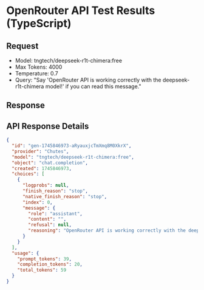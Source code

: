 # OpenRouter API Test Results (TypeScript)

## Request
- Model: tngtech/deepseek-r1t-chimera:free
- Max Tokens: 4000
- Temperature: 0.7
- Query: "Say 'OpenRouter API is working correctly with the deepseek-r1t-chimera model!' if you can read this message."

## Response


## API Response Details
```json
{
  "id": "gen-1745846973-aRyauxjcTmXmq8M0XkrX",
  "provider": "Chutes",
  "model": "tngtech/deepseek-r1t-chimera:free",
  "object": "chat.completion",
  "created": 1745846973,
  "choices": [
    {
      "logprobs": null,
      "finish_reason": "stop",
      "native_finish_reason": "stop",
      "index": 0,
      "message": {
        "role": "assistant",
        "content": "",
        "refusal": null,
        "reasoning": "OpenRouter API is working correctly with the deepseek-r1t-chimera model!\\n"
      }
    }
  ],
  "usage": {
    "prompt_tokens": 39,
    "completion_tokens": 20,
    "total_tokens": 59
  }
}
```
